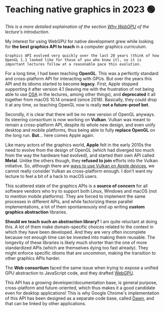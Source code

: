 Teaching native graphics in 2023 <span class="bullet">🟢</span>
================================

*This is a more detailed explaination of the section [Why WebGPU](../introduction.md#why-webgpu) of the lecture's introduction.*

My interest for using WebGPU for native development grew while looking for **the best graphics API to teach** in a computer graphics curriculum.

```{important}
Graphics API evolved very quickly over the last 20 years (think of how OpenGL 1.1 looked like for those of you who know it), so it is important lectures follow at a reasonable pace this evolution.
```

For a long time, I had been teaching **OpenGL**. This was a perfectly standard and cross-platform API for interacting with GPUs. But over the years this API and its idioms started to become **legacy**.
First, Apple stopped supporting it after version 4.1 (leaving me with the frustration of not being able to use [DSA](https://www.khronos.org/opengl/wiki/Direct_State_Access) in the lectures, among other things), and **deprecated** it all together from macOS 10.14 onward (since 2018). Basically, they could drop it at any time, so teaching OpenGL now is really **not a future-proof bet**.

Secondly, it is clear that there will be no new version of OpenGL anyways. Its steering consortium is now working on **Vulkan**. Vulkan was meant to remain a cross-platform API, despite its whole new design, and even unify desktop and mobile platforms, thus being able to fully **replace OpenGL** on the long run. **But**... here comes Apple again.

Like many actors of the graphics world, **Apple** felt in the early 2010s the need to evolve from the design of OpenGL (which had diverged too much from the way the hardware had evolved), and started their own API called **Metal**. Unlike the others though, they **refused to join** efforts into the Vulkan initiative. So, although there are [ways to use Vulkan on Apple devices](https://www.lunarg.com/wp-content/uploads/2021/06/The-State-of-Vulkan-on-Apple-03June-2021.pdf), we cannot really consider Vulkan as cross-platform enough. I don't want my lecture to feel a bit of a hack to macOS users.

This scattered state of the graphics APIs is a **source of concern** for all software vendors who try to support both Linux, Windows and macOS (not to mention mobile platforms). They are forced to implement the same processes in different APIs, and while factorizing these parallel implementations, a lot of them spontaneously end up writing **custom graphics abstraction** libraries.

**Should we teach such an abstraction library?** I am quite reluctant at doing this. A lot of them make domain-specific choices related to the context in which they have been developed. And they are very often incomplete because not enough time can be invested into making them reusable. The longevity of these libraries is likely much shorter than the one of more standardized APIs (which are themselves dying too fast already). They might enforce specific idioms that are uncommon, making the transition to other graphics APIs harder.

The **Web consortium** faced the same issue when trying to expose a unified GPU abstraction to JavaScript code, and they drafted [WebGPU](https://gpuweb.github.io/gpuweb).

This API has a growing developer/documentation base, is general purpose, cross-platform and future-oriented, which thus makes it a good candidate even for desktop applications! This is why Google Chrome's implementation of this API has been designed as a separate code base, called [Dawn](https://dawn.googlesource.com/dawn), and that can be linked by other applications.
